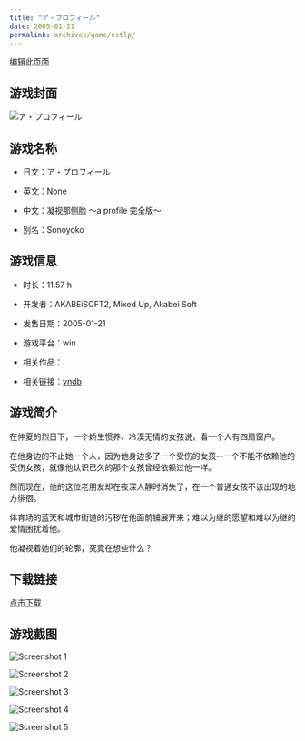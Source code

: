 ```yaml
---
title: "ア・プロフィール"
date: 2005-01-21
permalink: archives/game/xstlp/
---
```

[编辑此页面](https://github.com/ACG-3/ADV3-source/blob/main/source/_posts/%E3%82%A2%E3%83%BB%E3%83%97%E3%83%AD%E3%83%95%E3%82%A3%E3%83%BC%E3%83%AB.md)

## 游戏封面

![ア・プロフィール](https://pan.timero.xyz/d/onedrive/img_lib_001/%E3%82%A2%E3%83%BB%E3%83%97%E3%83%AD%E3%83%95%E3%82%A3%E3%83%BC%E3%83%AB_cover.avif)


## 游戏名称

- 日文：ア・プロフィール
- 英文：None
- 中文：凝视那侧脸 ～a profile 完全版～

- 别名：Sonoyoko


## 游戏信息

- 时长：11.57 h
- 开发者：AKABEiSOFT2, Mixed Up, Akabei Soft
- 发售日期：2005-01-21
- 游戏平台：win
- 相关作品：

- 相关链接：[vndb](https://vndb.org/v1894)


## 游戏简介

在仲夏的烈日下，一个娇生惯养、冷漠无情的女孩说，看一个人有四扇窗户。

在他身边的不止她一个人，因为他身边多了一个受伤的女孩--一个不能不依赖他的受伤女孩，就像他认识已久的那个女孩曾经依赖过他一样。

然而现在，他的这位老朋友却在夜深人静时消失了，在一个普通女孩不该出现的地方徘徊。

体育场的蓝天和城市街道的污秽在他面前铺展开来；难以为继的愿望和难以为继的爱情困扰着他。

他凝视着她们的轮廓，究竟在想些什么？




## 下载链接

[点击下载](https://pan.timero.xyz/onedrive/adv_lib_001/%E3%82%A2%E3%83%BB%E3%83%97%E3%83%AD%E3%83%95%E3%82%A3%E3%83%BC%E3%83%AB)


## 游戏截图


![Screenshot 1](https://pan.timero.xyz/d/onedrive/img_lib_001/%E3%82%A2%E3%83%BB%E3%83%97%E3%83%AD%E3%83%95%E3%82%A3%E3%83%BC%E3%83%AB_Screenshot_1.avif)

![Screenshot 2](https://pan.timero.xyz/d/onedrive/img_lib_001/%E3%82%A2%E3%83%BB%E3%83%97%E3%83%AD%E3%83%95%E3%82%A3%E3%83%BC%E3%83%AB_Screenshot_2.avif)

![Screenshot 3](https://pan.timero.xyz/d/onedrive/img_lib_001/%E3%82%A2%E3%83%BB%E3%83%97%E3%83%AD%E3%83%95%E3%82%A3%E3%83%BC%E3%83%AB_Screenshot_3.avif)

![Screenshot 4](https://pan.timero.xyz/d/onedrive/img_lib_001/%E3%82%A2%E3%83%BB%E3%83%97%E3%83%AD%E3%83%95%E3%82%A3%E3%83%BC%E3%83%AB_Screenshot_4.avif)

![Screenshot 5](https://pan.timero.xyz/d/onedrive/img_lib_001/%E3%82%A2%E3%83%BB%E3%83%97%E3%83%AD%E3%83%95%E3%82%A3%E3%83%BC%E3%83%AB_Screenshot_5.avif)

